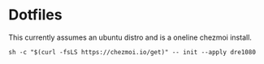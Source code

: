 # Dotfiles

This currently assumes an ubuntu distro and is a oneline chezmoi install.

`sh -c "$(curl -fsLS https://chezmoi.io/get)" -- init --apply dre1080`
